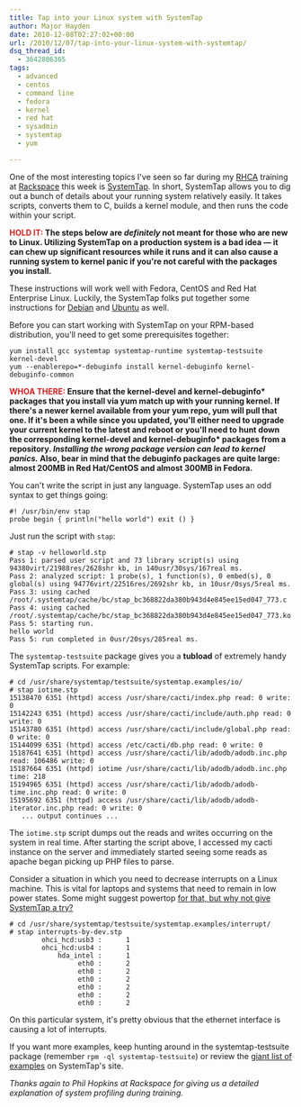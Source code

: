 ```yaml
---
title: Tap into your Linux system with SystemTap
author: Major Hayden
date: 2010-12-08T02:27:02+00:00
url: /2010/12/07/tap-into-your-linux-system-with-systemtap/
dsq_thread_id:
  - 3642806365
tags:
  - advanced
  - centos
  - command line
  - fedora
  - kernel
  - red hat
  - sysadmin
  - systemtap
  - yum

---
```

One of the most interesting topics I've seen so far during my [RHCA][1] training at [Rackspace][2] this week is [SystemTap][3]. In short, SystemTap allows you to dig out a bunch of details about your running system relatively easily. It takes scripts, converts them to C, builds a kernel module, and then runs the code within your script.

**<span style="color: #D42020;">HOLD IT:</span> The steps below are _definitely_ not meant for those who are new to Linux. Utilizing SystemTap on a production system is a bad idea &#8212; it can chew up significant resources while it runs and it can also cause a running system to kernel panic if you're not careful with the packages you install.**

These instructions will work well with Fedora, CentOS and Red Hat Enterprise Linux. Luckily, the SystemTap folks put together some instructions for [Debian][4] and [Ubuntu][5] as well.

Before you can start working with SystemTap on your RPM-based distribution, you'll need to get some prerequisites together:

```
yum install gcc systemtap systemtap-runtime systemtap-testsuite kernel-devel
yum --enablerepo=*-debuginfo install kernel-debuginfo kernel-debuginfo-common
```

**<span style="color: #D42020;">WHOA THERE:</span> Ensure that the kernel-devel and kernel-debuginfo\* packages that you install via yum match up with your running kernel. If there's a newer kernel available from your yum repo, yum will pull that one. If it's been a while since you updated, you'll either need to upgrade your current kernel to the latest and reboot or you'll need to hunt down the corresponding kernel-devel and kernel-debuginfo\* packages from a repository. _Installing the wrong package version can lead to kernel panics._ Also, bear in mind that the debuginfo packages are quite large: almost 200MB in Red Hat/CentOS and almost 300MB in Fedora.**

You can't write the script in just any language. SystemTap uses an odd syntax to get things going:

```
#! /usr/bin/env stap
probe begin { println("hello world") exit () }
```

Just run the script with `stap`:

```
# stap -v helloworld.stp
Pass 1: parsed user script and 73 library script(s) using 94380virt/21988res/2628shr kb, in 140usr/30sys/167real ms.
Pass 2: analyzed script: 1 probe(s), 1 function(s), 0 embed(s), 0 global(s) using 94776virt/22516res/2692shr kb, in 10usr/0sys/5real ms.
Pass 3: using cached /root/.systemtap/cache/bc/stap_bc368822da380b943d4e845ee15ed047_773.c
Pass 4: using cached /root/.systemtap/cache/bc/stap_bc368822da380b943d4e845ee15ed047_773.ko
Pass 5: starting run.
hello world
Pass 5: run completed in 0usr/20sys/285real ms.
```

The `systemtap-testsuite` package gives you a **tubload** of extremely handy SystemTap scripts. For example:

```
# cd /usr/share/systemtap/testsuite/systemtap.examples/io/
# stap iotime.stp
15138470 6351 (httpd) access /usr/share/cacti/index.php read: 0 write: 0
15142243 6351 (httpd) access /usr/share/cacti/include/auth.php read: 0 write: 0
15143780 6351 (httpd) access /usr/share/cacti/include/global.php read: 0 write: 0
15144099 6351 (httpd) access /etc/cacti/db.php read: 0 write: 0
15187641 6351 (httpd) access /usr/share/cacti/lib/adodb/adodb.inc.php read: 106486 write: 0
15187664 6351 (httpd) iotime /usr/share/cacti/lib/adodb/adodb.inc.php time: 218
15194965 6351 (httpd) access /usr/share/cacti/lib/adodb/adodb-time.inc.php read: 0 write: 0
15195692 6351 (httpd) access /usr/share/cacti/lib/adodb/adodb-iterator.inc.php read: 0 write: 0
   ... output continues ...
```

The `iotime.stp` script dumps out the reads and writes occurring on the system in real time. After starting the script above, I accessed my cacti instance on the server and immediately started seeing some reads as apache began picking up PHP files to parse.

Consider a situation in which you need to decrease interrupts on a Linux machine. This is vital for laptops and systems that need to remain in low power states. Some might suggest powertop [for that, but why not give SystemTap a try?][6]

```
# cd /usr/share/systemtap/testsuite/systemtap.examples/interrupt/
# stap interrupts-by-dev.stp
        ohci_hcd:usb3 :      1
        ohci_hcd:usb4 :      1
            hda_intel :      1
                 eth0 :      2
                 eth0 :      2
                 eth0 :      2
                 eth0 :      2
                 eth0 :      2
                 eth0 :      2
```

On this particular system, it's pretty obvious that the ethernet interface is causing a lot of interrupts.

If you want more examples, keep hunting around in the systemtap-testsuite package (remember `rpm -ql systemtap-testsuite`) or review the [giant list of examples][7] on SystemTap's site.

_Thanks again to Phil Hopkins at Rackspace for giving us a detailed explanation of system profiling during training._

 [1]: https://www.redhat.com/courses/rh442_red_hat_enterprise_system_monitoring_and_performance_tuning/
 [2]: http://rackspace.com/
 [3]: http://sourceware.org/systemtap/
 [4]: http://sourceware.org/systemtap/wiki/SystemtapOnDebian
 [5]: http://sourceware.org/systemtap/wiki/SystemtapOnUbuntu
 [6]: http://www.lesswatts.org/projects/powertop/
 [7]: http://sourceware.org/systemtap/examples/

